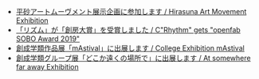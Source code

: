 - [平砂アートムーヴメント展示企画に参加します / Hirasuna Art Movement Exhibition](/pages/news/190501_ham19.md)
- [「リズム」が「創房大賞」を受賞しました / C"Rhythm" gets "openfab SOBO Award 2019"](/pages/news/190121_sobo-award.md)
- [創成学類作品展「mAstival」に出展します / College Exhibition mAstival](/pages/news/190201_mAstival.md)
- [創成学類グループ展「どこか遠くの場所で」に出展します / At somewhere far away Exhibition](/pages/news/190901_t-tasu.md)
